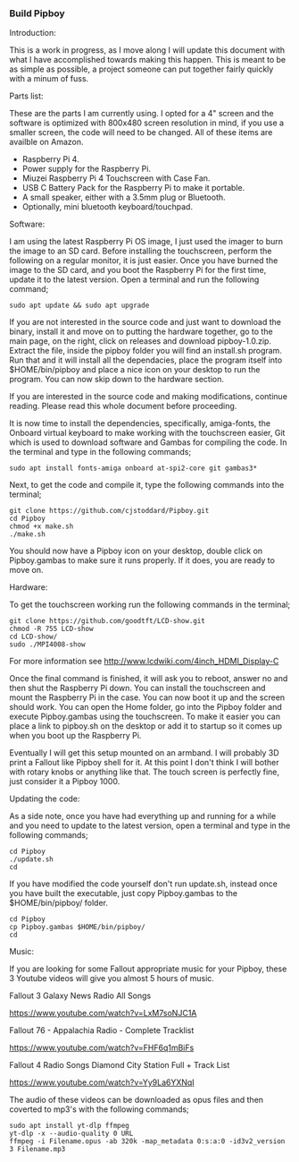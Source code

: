 ### Build Pipboy

Introduction:

This is a work in progress, as I move along I will update this document with what I have accomplished towards making this happen. This is meant to be as simple as possible, a project someone can put together fairly quickly with a minum of fuss.

Parts list:

These are the parts I am currently using. I opted for a 4" screen and the software is optimized with 800x480 screen resolution in mind, if you use a smaller screen, the code will need to be changed. All of these items are availble on Amazon.

- Raspberry Pi 4.
- Power supply for the Raspberry Pi.
- Miuzei Raspberry Pi 4 Touchscreen with Case Fan.
- USB C Battery Pack for the Raspberry Pi to make it portable.
- A small speaker, either with a 3.5mm plug or Bluetooth.
- Optionally, mini bluetooth keyboard/touchpad.

Software:

I am using the latest Raspberry Pi OS image, I just used the imager to burn the image to an SD card. Before installing the touchscreen, perform the following on a regular monitor, it is just easier. Once you have burned the image to the SD card, and you boot the Raspberry Pi for the first time, update it to the latest version. Open a terminal and run the following command;

```
sudo apt update && sudo apt upgrade
```

If you are not interested in the source code and just want to download the binary, install it and move on to putting the hardware together, go to the main page, on the right, click on releases and download pipboy-1.0.zip. Extract the file, inside the pipboy folder you will find an install.sh program. Run that and it will install all the dependacies, place the program itself into $HOME/bin/pipboy and place a nice icon on your desktop to run the program. You can now skip down to the hardware section.

If you are interested in the source code and making modifications, continue reading. Please read this whole document before proceeding.

It is now time to install the dependencies, specifically, amiga-fonts, the Onboard virtual keyboard to make working with the touchscreen easier, Git which is used to download software and Gambas for compiling the code. In the terminal and type in the following commands;

```
sudo apt install fonts-amiga onboard at-spi2-core git gambas3*
```

Next, to get the code and compile it, type the following commands into the terminal;

```
git clone https://github.com/cjstoddard/Pipboy.git
cd Pipboy
chmod +x make.sh
./make.sh
```
You should now have a Pipboy icon on your desktop, double click on Pipboy.gambas to make sure it runs properly. If it does, you are ready to move on.

Hardware:

To get the touchscreen working run the following commands in the terminal;

```
git clone https://github.com/goodtft/LCD-show.git
chmod -R 755 LCD-show
cd LCD-show/
sudo ./MPI4008-show
```
For more information see http://www.lcdwiki.com/4inch_HDMI_Display-C

Once the final command is finished, it will ask you to reboot, answer no and then shut the Raspberry Pi down. You can install the touchscreen and mount the Raspberry Pi in the case. You can now boot it up and the screen should work. You can open the Home folder, go into the Pipboy folder and execute Pipboy.gambas using the touchscreen. To make it easier you can place a link to pipboy.sh on the desktop or add it to startup so it comes up when you boot up the Raspberry Pi.

Eventually I will get this setup mounted on an armband. I will probably 3D print a Fallout like Pipboy shell for it. At this point I don't think I will bother with rotary knobs or anything like that. The touch screen is perfectly fine, just consider it a Pipboy 1000.

Updating the code:

As a side note, once you have had everything up and running for a while and you need to update to the latest version, open a terminal and type in the following commands;

```
cd Pipboy
./update.sh
cd
```

If you have modified the code yourself don't run update.sh, instead once you have built the executable, just copy Pipboy.gambas to the $HOME/bin/pipboy/ folder.

```
cd Pipboy
cp Pipboy.gambas $HOME/bin/pipboy/
cd
```

Music:

If you are looking for some Fallout appropriate music for your Pipboy, these 3 Youtube videos will give you almost 5 hours of music.

Fallout 3 Galaxy News Radio All Songs

https://www.youtube.com/watch?v=LxM7soNJC1A

Fallout 76 - Appalachia Radio - Complete Tracklist

https://www.youtube.com/watch?v=FHF6q1mBiFs

Fallout 4 Radio Songs Diamond City Station Full + Track List

https://www.youtube.com/watch?v=Yy9La6YXNqI

The audio of these videos can be downloaded as opus files and then coverted to mp3's with the following commands;

```
sudo apt install yt-dlp ffmpeg
yt-dlp -x --audio-quality 0 URL
ffmpeg -i Filename.opus -ab 320k -map_metadata 0:s:a:0 -id3v2_version 3 Filename.mp3
```
